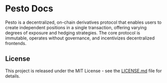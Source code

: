 # Pesto Docs

Pesto is a decentralized, on-chain derivatives protocol that enables users to create independent positions in a single transaction, offering varying degrees of exposure and hedging strategies. The core protocol is immutable, operates without governance, and incentivizes decentralized frontends.

## License

This project is released under the MIT License - see the [LICENSE.md](LICENSE.md) file for details.
